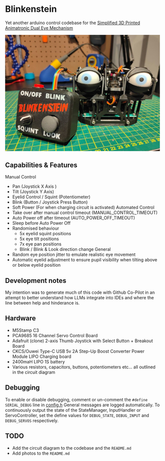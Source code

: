# Blinkenstein

Yet another arduino control codebase for the [Simplified 3D Printed Animatronic Dual Eye Mechanism](https://www.instructables.com/Simplified-3D-Printed-Animatronic-Dual-Eye-Mechani)

![Blinkenstein](docs/images/blinkenstein.jpg)

## Capabilities & Features
Manual Control
  - Pan (Joystick X Axis )
  - Tilt (Joystick Y Axis)
  - Eyelid Control / Squint (Potentiometer)
  - Blink (Button / Joystick Press Button)
  - Soft Power (For when charging circuit is activated)
Automated Control
  - Take over after manual control timeout (MANUAL_CONTROL_TIMEOUT)
  - Auto Power off after timeout (AUTO_POWER_OFF_TIMEOUT)
  - Sleep before Auto Power Off
  - Randomised behaviour
    - 5x eyelid squint positions
    - 5x eye tilt positions
    - 7x eye pan positions
    - Blink / Blink & Look direction change
General
  - Random eye position jitter to emulate realistic eye movement
  - Automatic eyelid adjustment to ensure pupil visibility when tilting above or below eyelid position

## Development notes
My intention was to generate much of this code with Github Co-Pilot in an attempt to better understand
how LLMs integrate into IDEs and where the line between help and hinderance is.

## Hardware
- M5Stamp C3
- PCA9685 16 Channel Servo Control Board
- Adafruit (clone) 2-axis Thumb Joystick with Select Button + Breakout Board
- CKCS/Ouwei Type-C USB 5v 2A Step-Up Boost Converter Power Module LIPO Charging board
- 2400maH LIPO 1S battery
- Various resistors, capacitors, buttons, potentiometers etc... all outlined in the circuit diagram

## Debugging
To enable or disable debugging, comment or un-comment the `#define SERIAL_DEBUG` line in [config.h](src/config.h#L10)
General messages are logged automatically. To continuously output the state of the StateManager, InputHandler or ServoController, set the define values for `DEBUG_STATE`, `DEBUG_INPUT` and `DEBUG_SERVOS` respectively.

## TODO
- Add the circuit diagram to the codebase and the `README.md`
- Add photos to the `README.md`